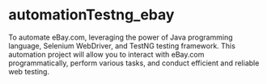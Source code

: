 # automationTestng_ebay
To automate eBay.com, leveraging the power of Java programming language, Selenium WebDriver, and TestNG testing framework. This automation project will allow you to interact with eBay.com programmatically, perform various tasks, and conduct efficient and reliable web testing.
